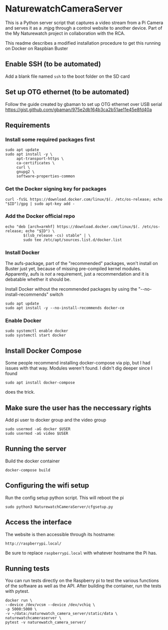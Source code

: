 # NaturewatchCameraServer

This is a Python server script that captures a video stream from a Pi Camera and serves it as a .mjpg through a control website to another device. Part of the My Naturewatch project in collaboration with the RCA.

This readme describes a modified installation procedure to get this running on Docker on Raspbian Buster

## Enable SSH (to be automated) 

Add a blank file named `ssh` to the boot folder on the SD card

## Set up OTG ethernet (to be automated) 

Follow the guide created by gbaman to set up OTG ethernet over USB serial https://gist.github.com/gbaman/975e2db164b3ca2b51ae11e45e8fd40a

## Requirements

### Install some required packages first
	sudo apt update
	sudo apt install -y \
	     apt-transport-https \
	     ca-certificates \
	     curl \
	     gnupg2 \
	     software-properties-common

### Get the Docker signing key for packages
	curl -fsSL https://download.docker.com/linux/$(. /etc/os-release; echo "$ID")/gpg | sudo apt-key add -

### Add the Docker official repo
	echo "deb [arch=armhf] https://download.docker.com/linux/$(. /etc/os-release; echo "$ID") \
     		$(lsb_release -cs) stable" | \
    		sudo tee /etc/apt/sources.list.d/docker.list

### Install Docker
The aufs-package, part of the "recommended" packages, won't install on Buster just yet, because of missing pre-compiled kernel modules. Apparently, aufs is *not* a requirement, just a recommendation and it is debatable whether it should be. 

Install Docker without the recommended packages by using the "--no-install-recommends" switch

	sudo apt update
	sudo apt install -y --no-install-recommends docker-ce

### Enable Docker
	sudo systemctl enable docker
	sudo systemctl start docker

## Install Docker Compose
Some people recommend installing docker-compose via pip, but I had issues with that way. Modules weren't found. I didn't dig deeper since I found

	sudo apt install docker-compose

does the trick.

## Make sure the user has the neccessary rights

Add pi user to docker group and the video group

	sudo usermod -aG docker $USER
	sudo usermod -aG video $USER


## Running the server

Build the docker container
	
	docker-compose build
	
## Configuring the wifi setup

Run the config setup python script. This will reboot the pi
	
	sudo python3 NaturewatchCameraServer/cfgsetup.py

## Access the interface
    
The website is then accessible through its hostname:

	http://raspberrypi.local/
	
Be sure to replace `raspberrypi.local` with whatever hostname the Pi has.

## Running tests

You can run tests directly on the Raspberry pi to test the various functions of the
software as well as the API. After building the container, run the tests with pytest.

    docker run \
    --device /dev/vcsm --device /dev/vchiq \
    -p 5000:5000 \
    -v ~/data:/naturewatch_camera_server/static/data \
    naturewatchcameraserver \
    pytest -v naturewatch_camera_server/

